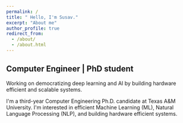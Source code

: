 ```yaml
---
permalink: /
title: " Hello, I'm Susav."
excerpt: "About me"
author_profile: true
redirect_from: 
  - /about/
  - /about.html
---
```


Computer Engineer | PhD student
-------------------

Working on democratizing deep learning and AI by building hardware efficient and scalable systems. 

I'm a third-year Computer Engineering Ph.D. candidate at Texas A&M University. I'm interested in efficient Machine Learning (ML), Natural Language Processing (NLP), and building hardware efficient systems. 